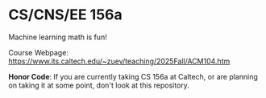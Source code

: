 CS/CNS/EE 156a
====

Machine learning math is fun!

Course Webpage: https://www.its.caltech.edu/~zuev/teaching/2025Fall/ACM104.htm

<b>Honor Code</b>: If you are currently taking CS 156a at Caltech, or are planning on taking it at some point, don't look at this repository.
